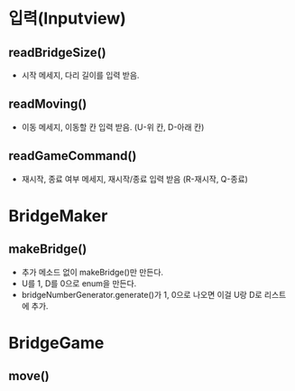# 입력(Inputview)
## readBridgeSize()
 
- 시작 메세지, 다리 길이를 입력 받음.

## readMoving()
 
- 이동 메세지, 이동할 칸 입력 받음. (U-위 칸, D-아래 칸)

## readGameCommand()

- 재시작, 종료 여부 메세지, 재시작/종료 입력 받음 (R-재시작, Q-종료)

# BridgeMaker
## makeBridge()

- 추가 메소드 없이 makeBridge()만 만든다.
- U를 1, D를 0으로 enum을 만든다.
- bridgeNumberGenerator.generate()가 1, 0으로 나오면 이걸 U랑 D로 리스트에 추가.

# BridgeGame
## move()

## 
